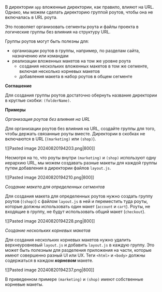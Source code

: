 В директории `app` вложенные директории, как правило, влияют на URL. Однако, мы можем сделать директорию группой роутов, чтобы она не включалась в URL роута.

Это позволяет организовать сегменты роута и файлы проекта в логические группы без влияния на структуру URL.

Группы роутов могут быть полезны для:

- организации роутов в группы, например, по разделам сайта, назначению или командам
- реализации вложенных макетов на том же уровне роута
    - создания нескольких вложенных макетов в том же сегменте, включая несколько корневых макетов
    - добавления макета в набор роутов в общем сегменте

**Соглашение**

Для создания группы роутов достаточно обернуть название директории в круглые скобки: `(folderName)`.

**Примеры**

_Организация роутов без влияния на URL_

Для организации роутов без влияния на URL, создайте группы для того, чтобы держать связанные роуты вместе. Директории в скобках не включаются в URL (`(marketing)` или `(shop)`).

![[Pasted image 20240820194203.png|800]]

Несмотря на то, что роуты внутри `(marketing)` и `(shop)` используют одну иерархию URL, мы можем создавать разные макеты для каждой группы путем добавления в директории файлов `layout.js`.

![[Pasted image 20240820194210.png|800]]

_Создание макета для определенных сегментов_

Для создания макета для определенных роутов нужно создать группу роутов (`(shop)`) с файлом `layout.js` в ней и переместить туда роуты, которые должны использовать один макет (`account` и `cart`). Роуты, не входящие в группу, не будут использовать общий макет (`checkout`).

![[Pasted image 20240820194228.png|800]]

_Создание нескольких корневых макетов_

Для создания нескольких корневых макетов нужно удалить верхнеуровневый `layout.js` и добавить `layout.js` в каждую группу. Это может быть полезным для разделения приложения на части, которые имеют совершенно разный UI или UX. Теги `<html>` и `<body>` должны содержаться в каждом ***корневом*** макете.

![[Pasted image 20240820194237.png|800]]

В приведенном примере `(marketing)` и `(shop)` имеют собственные корневые макеты.